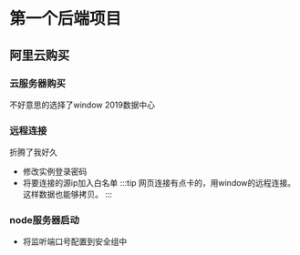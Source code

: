 # 第一个后端项目
## 阿里云购买
### 云服务器购买
不好意思的选择了window 2019数据中心
### 远程连接
折腾了我好久
* 修改实例登录密码
* 将要连接的源ip加入白名单
:::tip
网页连接有点卡的，用window的远程连接。这样数据也能够拷贝。
:::
### node服务器启动
* 将监听端口号配置到安全组中